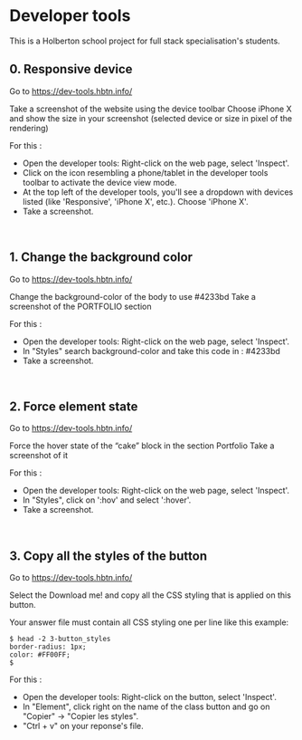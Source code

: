 # Developer tools
This is a Holberton school project for full stack specialisation's students.

## 0. Responsive device
Go to https://dev-tools.hbtn.info/<br>

Take a screenshot of the website using the device toolbar Choose iPhone X and show the size in your screenshot (selected device or size in pixel of the rendering)<br>

For this :
- Open the developer tools: Right-click on the web page, select 'Inspect'.
- Click on the icon resembling a phone/tablet in the developer tools toolbar to activate the device view mode.
- At the top left of the developer tools, you'll see a dropdown with devices listed (like 'Responsive', 'iPhone X', etc.). Choose 'iPhone X'.
- Take a screenshot.
<br>

## 1. Change the background color
Go to https://dev-tools.hbtn.info/<br>

Change the background-color of the body to use #4233bd Take a screenshot of the PORTFOLIO section<br>

For this :
- Open the developer tools: Right-click on the web page, select 'Inspect'.
- In "Styles" search background-color and take this code in : #4233bd
- Take a screenshot.
<br>

## 2. Force element state
Go to https://dev-tools.hbtn.info/<br>

Force the hover state of the “cake” block in the section Portfolio Take a screenshot of it<br>

For this :
- Open the developer tools: Right-click on the web page, select 'Inspect'.
- In "Styles", click on ':hov' and select ':hover'.
- Take a screenshot.
<br>

## 3. Copy all the styles of the button
Go to https://dev-tools.hbtn.info/

Select the Download me! and copy all the CSS styling that is applied on this button.

Your answer file must contain all CSS styling one per line like this example:
```
$ head -2 3-button_styles
border-radius: 1px;
color: #FF00FF;
$
```
For this :
- Open the developer tools: Right-click on the button, select 'Inspect'.
- In "Element", click right on the name of the class button and go on "Copier" -> "Copier les styles".
- "Ctrl + v" on your reponse's file.
